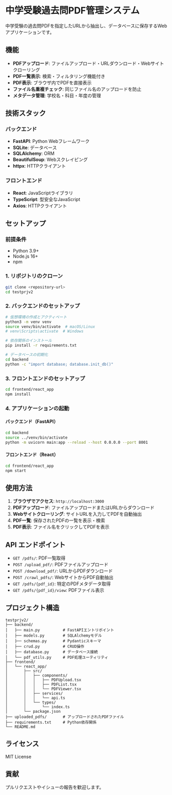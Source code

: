 # 中学受験過去問PDF管理システム

中学受験の過去問PDFを指定したURLから抽出し、データベースに保存するWebアプリケーションです。

## 機能

- **PDFアップロード**: ファイルアップロード・URLダウンロード・Webサイトクローリング
- **PDF一覧表示**: 検索・フィルタリング機能付き
- **PDF表示**: ブラウザ内でPDFを直接表示
- **ファイル名重複チェック**: 同じファイル名のアップロードを防止
- **メタデータ管理**: 学校名・科目・年度の管理

## 技術スタック

### バックエンド
- **FastAPI**: Python Webフレームワーク
- **SQLite**: データベース
- **SQLAlchemy**: ORM
- **BeautifulSoup**: Webスクレイピング
- **httpx**: HTTPクライアント

### フロントエンド
- **React**: JavaScriptライブラリ
- **TypeScript**: 型安全なJavaScript
- **Axios**: HTTPクライアント

## セットアップ

### 前提条件
- Python 3.9+
- Node.js 16+
- npm

### 1. リポジトリのクローン
```bash
git clone <repository-url>
cd testprjv2
```

### 2. バックエンドのセットアップ
```bash
# 仮想環境の作成とアクティベート
python3 -m venv venv
source venv/bin/activate  # macOS/Linux
# venv\Scripts\activate  # Windows

# 依存関係のインストール
pip install -r requirements.txt

# データベースの初期化
cd backend
python -c "import database; database.init_db()"
```

### 3. フロントエンドのセットアップ
```bash
cd frontend/react_app
npm install
```

### 4. アプリケーションの起動

#### バックエンド（FastAPI）
```bash
cd backend
source ../venv/bin/activate
python -m uvicorn main:app --reload --host 0.0.0.0 --port 8001
```

#### フロントエンド（React）
```bash
cd frontend/react_app
npm start
```

## 使用方法

1. **ブラウザでアクセス**: `http://localhost:3000`
2. **PDFアップロード**: ファイルアップロードまたはURLからダウンロード
3. **Webサイトクローリング**: サイトURLを入力してPDFを自動抽出
4. **PDF一覧**: 保存されたPDFの一覧を表示・検索
5. **PDF表示**: ファイル名をクリックしてPDFを表示

## API エンドポイント

- `GET /pdfs/`: PDF一覧取得
- `POST /upload_pdf/`: PDFファイルアップロード
- `POST /download_pdf/`: URLからPDFダウンロード
- `POST /crawl_pdfs/`: WebサイトからPDF自動抽出
- `GET /pdfs/{pdf_id}`: 特定のPDFメタデータ取得
- `GET /pdfs/{pdf_id}/view`: PDFファイル表示

## プロジェクト構造

```
testprjv2/
├── backend/
│   ├── main.py          # FastAPIエントリポイント
│   ├── models.py        # SQLAlchemyモデル
│   ├── schemas.py       # Pydanticスキーマ
│   ├── crud.py          # CRUD操作
│   ├── database.py      # データベース接続
│   └── pdf_utils.py     # PDF処理ユーティリティ
├── frontend/
│   └── react_app/
│       ├── src/
│       │   ├── components/
│       │   │   ├── PDFUpload.tsx
│       │   │   ├── PDFList.tsx
│       │   │   └── PDFViewer.tsx
│       │   ├── services/
│       │   │   └── api.ts
│       │   └── types/
│       │       └── index.ts
│       └── package.json
├── uploaded_pdfs/       # アップロードされたPDFファイル
├── requirements.txt     # Python依存関係
└── README.md
```

## ライセンス

MIT License

## 貢献

プルリクエストやイシューの報告を歓迎します。 
